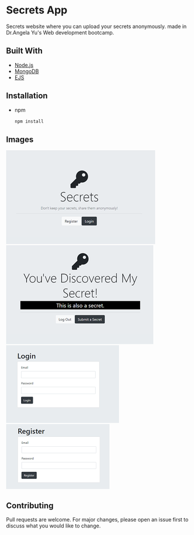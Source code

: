 # Secrets App

Secrets website where you can upload your secrets anonymously. made in Dr.Angela Yu's Web development bootcamp.

## Built With

* [Node.js](https://nodejs.org/en/)
* [MongoDB](https://www.mongodb.com/)
* [EJS](https://ejs.co/)



## Installation
* npm
    ```bash
    npm install
    ```


## Images
![Home Page](/Images/homePage.PNG?raw=true "Home Page")
![secret Page](/Images/secretPage.png?raw=true "Secrets Page")
![Login Page](/Images/loginPage.PNG?raw=true "Login Page")
![Register Page](/Images/registerPage.PNG?raw=true "register Page")

## Contributing
Pull requests are welcome. For major changes, please open an issue first to discuss what you would like to change.
